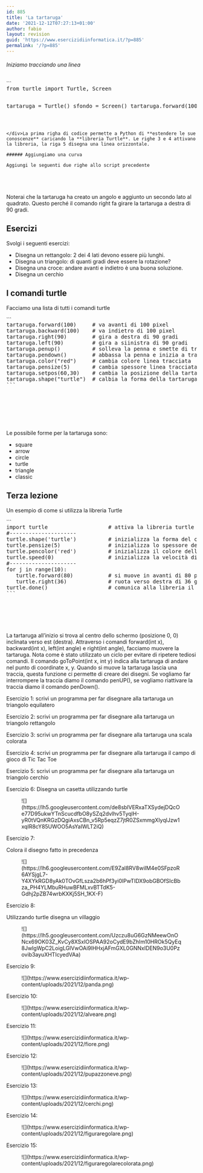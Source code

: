 ```yaml
---
id: 885
title: 'La tartaruga'
date: '2021-12-12T07:27:13+01:00'
author: fabio
layout: revision
guid: 'https://www.esercizidiinformatica.it/?p=885'
permalink: '/?p=885'
---
```


###### Iniziamo tracciando una linea

<div class="wp-block-simple-code-block-ace" style="height: 250px; position:relative; margin-bottom: 50px;">```
<pre class="wp-block-simple-code-block-ace" data-copy="false" data-fontsize="14" data-lines="Infinity" data-mode="python" data-showlines="true" data-theme="monokai" style="position:absolute;top:0;right:0;bottom:0;left:0">from turtle import Turtle, Screen

tartaruga = Turtle()
sfondo = Screen()
tartaruga.forward(100)
```

</div>La prima righa di codice permette a Python di **estendere le sue conoscenze** caricando la **libreria Turtle**. Le righe 3 e 4 attivano la libreria, la riga 5 disegna una linea orizzontale.

###### Aggiungiamo una curva

Aggiungi le seguenti due righe allo script precedente

<div class="wp-block-simple-code-block-ace" style="height: 250px; position:relative; margin-bottom: 50px;">```
<pre class="wp-block-simple-code-block-ace" data-copy="false" data-fontsize="14" data-lines="Infinity" data-mode="python" data-showlines="true" data-theme="monokai" style="position:absolute;top:0;right:0;bottom:0;left:0">tartaruga.right(90)
tartaruga.forward(100)
```

</div>Noterai che la tartaruga ha creato un angolo e aggiunto un secondo lato al quadrato. Questo perché il comando right fa girare la tartaruga a destra di 90 gradi.

## Esercizi

Svolgi i seguenti esercizi:

- Disegna un rettangolo: 2 dei 4 lati devono essere più lunghi.
- Disegna un triangolo: di quanti gradi deve essere la rotazione?
- Disegna una croce: andare avanti e indietro è una buona soluzione.
- Disegna un cerchio

## I comandi turtle

Facciamo una lista di tutti i comandi turtle

<div class="wp-block-simple-code-block-ace" style="height: 250px; position:relative; margin-bottom: 50px;">```
<pre class="wp-block-simple-code-block-ace" data-copy="false" data-fontsize="14" data-lines="Infinity" data-mode="python" data-showlines="true" data-theme="monokai" style="position:absolute;top:0;right:0;bottom:0;left:0">tartaruga.forward(100)     # va avanti di 100 pixel
tartaruga.backward(100)    # va indietro di 100 pixel
tartaruga.right(90)        # gira a destra di 90 gradi
tartaruga.left(90)         # gira a siinistra di 90 gradi
tartaruga.penup()          # solleva la penna e smette di tracciare
tartaruga.pendown()        # abbassa la penna e inizia a tracciare
tartaruga.color("red")     # cambia colore linea tracciata
tartaruga.pensize(5)       # cambia spessore linea tracciata
tartaruga.setpos(60,30)    # cambia la posizione della tartaruga
tartaruga.shape("turtle")  # calbia la forma della tartaruga
```

</div>Le possibile forme per la tartaruga sono:

- square
- arrow
- circle
- turtle
- triangle
- classic

## Terza lezione

Un esempio di come si utilizza la libreria Turtle

<div class="wp-block-simple-code-block-ace" style="height: 250px; position:relative; margin-bottom: 50px;">```
<pre class="wp-block-simple-code-block-ace" data-copy="false" data-fontsize="14" data-lines="Infinity" data-mode="python" data-showlines="true" data-theme="monokai" style="position:absolute;top:0;right:0;bottom:0;left:0">import turtle                   # attiva la libreria turtle
#---------------------
turtle.shape('turtle')          # inizializza la forma del cursore
turtle.pensize(5)               # inizializza lo spessore della traccia
turtle.pencolor('red')          # inizializza il colore della traccia 
turtle.speed(0)                 # inizializza la velocità di movimento
#---------------------
for j in range(10):
   turtle.forward(80)           # si muove in avanti di 80 pixel
   turtle.right(36)             # ruota verso destra di 36 gradi
turtle.done()                   # comunica alla libreria il fine programma
```

</div>La tartaruga all’inizio si trova al centro dello schermo (posizione 0, 0) inclinata verso est (destra). Attraverso i comandi forward(int x), backward(int x), left(int angle) e right(int angle), facciamo muovere la tartaruga. Nota come è stato utilizzato un ciclo per evitare di ripetere tediosi comandi. Il comando goToPoint(int x, int y) indica alla tartaruga di andare nel punto di coordinate x, y.  
Quando si muove la tartaruga lascia una traccia, questa funzione ci permette di creare dei disegni. Se vogliamo far interrompere la traccia diamo il comando penUP(), se vogliamo riattivare la traccia diamo il comando penDown().

Esercizio 1: scrivi un programma per far disegnare alla tartaruga un triangolo equilatero

Esercizio 2: scrivi un programma per far disegnare alla tartaruga un triangolo rettangolo

Esercizio 3: scrivi un programma per far disegnare alla tartaruga una scala colorata

Esercizio 4: scrivi un programma per far disegnare alla tartaruga il campo di gioco di Tic Tac Toe

Esercizio 5: scrivi un programma per far disegnare alla tartaruga un triangolo cerchio

Esercizio 6: Disegna un casetta utilizzando turtle

<figure class="wp-block-image">![](https://lh5.googleusercontent.com/de8sblVERxaTXSydejDQcOe77D95ukwYTnScucdfbO8ySZq2dvlhv5TyqlH-yR0tVQnKRGzDQgiAxsCBn_v5Rp5eqzZ7jtR0ZSxmmgXIyqlJzw1xqIR8cY85UWOO5AsYaIWLT2iQ)</figure>Esercizio 7:

Colora il disegno fatto in precedenza

<figure class="wp-block-image">![](https://lh6.googleusercontent.com/E9Zal8RV8wiIM4e0SFpzoR6AYSjgL7-Y4XYkRGD8yAk0TOvGfLsza2b6hPf3yi0lPwTIDX9obGBOfSIcBbza_PH4YLMbuRHuwBFMLxvBTTdK5-Gdhj2pZB74wrbKXKj5SH_1KX-F)</figure>Esercizio 8:

Utilizzando turtle disegna un villaggio

<figure class="wp-block-image">![](https://lh5.googleusercontent.com/Uzczu8uG6GzNMeewOnONcx69OK03Z_KvCy8XSxIOSPAA92oCydE9bZhIm10HROk5QyEq8JwIgWpC2LoigLGIVwOAi9lHHxjAFmGXL0GNNxIDEN9o3U0Pzovib3ayuXHTIcyedVAa)</figure>Esercizio 9:

<figure class="wp-block-image size-full">![](https://www.esercizidiinformatica.it/wp-content/uploads/2021/12/panda.png)</figure>Esercizio 10:

<figure class="wp-block-image size-full">![](https://www.esercizidiinformatica.it/wp-content/uploads/2021/12/alveare.png)</figure>Esercizio 11:

<figure class="wp-block-image size-full">![](https://www.esercizidiinformatica.it/wp-content/uploads/2021/12/fiore.png)</figure>Esercizio 12:

<figure class="wp-block-image size-full">![](https://www.esercizidiinformatica.it/wp-content/uploads/2021/12/pupazzoneve.png)</figure>Esercizio 13:

<figure class="wp-block-image size-full">![](https://www.esercizidiinformatica.it/wp-content/uploads/2021/12/cerchi.png)</figure>Esercizio 14:

<figure class="wp-block-image size-full">![](https://www.esercizidiinformatica.it/wp-content/uploads/2021/12/figuraregolare.png)</figure>Esercizio 15:

<figure class="wp-block-image size-full">![](https://www.esercizidiinformatica.it/wp-content/uploads/2021/12/figuraregolarecolorata.png)</figure>